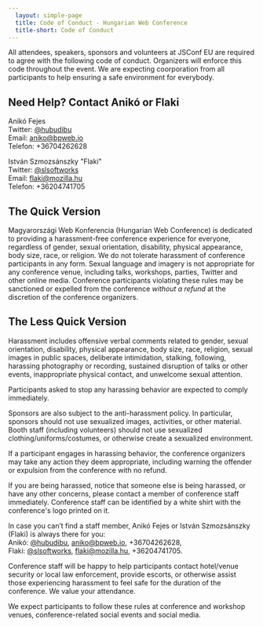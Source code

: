 ```yaml
---
  layout: simple-page
  title: Code of Conduct - Hungarian Web Conference
  title-short: Code of Conduct
---
```




<div class="intro-p">
  <p>All attendees, speakers, sponsors and volunteers at JSConf EU are required to agree with the following code of conduct. Organizers will enforce this code throughout the event. We are expecting coorporation from all participants to help ensuring a safe environment for everybody.</p>

</div>

## Need Help? Contact Anikó or Flaki

Anikó Fejes  
Twitter: [@hubudibu](http://twitter.com/hubudibu)  
Email: [aniko@bpweb.io](mailto:aniko@bpweb.io)  
Telefon: +36704262628

István Szmozsánszky "Flaki"  
Twitter: [@slsoftworks](http://twitter.com/slsoftworks)  
Email: [flaki@mozilla.hu](mailto:flaki@flaki.hu)  
Telefon: +36204741705

## The Quick Version

Magyarországi Web Konferencia (Hungarian Web Conference) is dedicated to providing a harassment-free conference experience for everyone, regardless of gender, sexual orientation, disability, physical appearance, body size, race, or religion. We do not tolerate harassment of conference participants in any form. Sexual language and imagery is not appropriate for any conference venue, including talks, workshops, parties, Twitter and other online media. Conference participants violating these rules may be sanctioned or expelled from the conference *without a refund* at the discretion of the conference organizers.

## The Less Quick Version

Harassment includes offensive verbal comments related to gender, sexual orientation, disability, physical appearance, body size, race, religion, sexual images in public spaces, deliberate intimidation, stalking, following, harassing photography or recording, sustained disruption of talks or other events, inappropriate physical contact, and unwelcome sexual attention.

Participants asked to stop any harassing behavior are expected to comply immediately.

Sponsors are also subject to the anti-harassment policy. In particular, sponsors should not use sexualized images, activities, or other material. Booth staff (including volunteers) should not use sexualized clothing/uniforms/costumes, or otherwise create a sexualized environment.

If a participant engages in harassing behavior, the conference organizers may take any action they deem appropriate, including warning the offender or expulsion from the conference with no refund.

If you are being harassed, notice that someone else is being harassed, or have any other concerns, please contact a member of conference staff immediately. Conference staff can be identified by a white shirt with the conference's logo printed on it.

In case you can’t find a staff member, Anikó Fejes or István Szmozsánszky (Flaki) is always there for you:  
Anikó: [@hubudibu](http://twitter.com/hubudibu), [aniko@bpweb.io](mailto:aniko@bpweb.io), +36704262628,  
Flaki: [@slsoftworks](http://twitter.com/slsoftworks), [flaki@mozilla.hu](mailto:flaki@mozilla.hu), +36204741705.

Conference staff will be happy to help participants contact hotel/venue security or local law enforcement, provide escorts, or otherwise assist those experiencing harassment to feel safe for the duration of the conference. We value your attendance.

We expect participants to follow these rules at conference and workshop venues, conference-related social events and social media.

